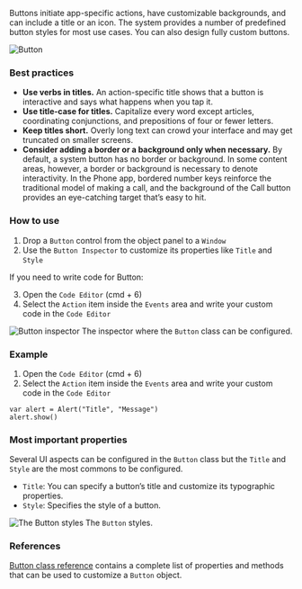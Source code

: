 Buttons initiate app-specific actions, have customizable backgrounds, and can include a title or an icon. The system provides a number of predefined button styles for most use cases. You can also design fully custom buttons.

![Button](images/button1.png)

### Best practices
* **Use verbs in titles.** An action-specific title shows that a button is interactive and says what happens when you tap it.
* **Use title-case for titles.** Capitalize every word except articles, coordinating conjunctions, and prepositions of four or fewer letters.
* **Keep titles short.** Overly long text can crowd your interface and may get truncated on smaller screens.
* **Consider adding a border or a background only when necessary.** By default, a system button has no border or background. In some content areas, however, a border or background is necessary to denote interactivity. In the Phone app, bordered number keys reinforce the traditional model of making a call, and the background of the Call button provides an eye-catching target that’s easy to hit.

### How to use
1. Drop a `Button` control from the object panel to a `Window`
2. Use the `Button Inspector` to customize its properties like `Title` and `Style`

If you need to write code for Button:

3. Open the `Code Editor` (cmd + 6)
4. Select the `Action` item inside the `Events` area and write your custom code in the `Code Editor`

![`Button` inspector](images/button2.png)
The inspector where the `Button` class can be configured.

### Example
1. Open the `Code Editor` (cmd + 6)
2. Select the `Action` item inside the `Events` area and write your custom code in the `Code Editor`
```
var alert = Alert("Title", "Message")
alert.show()
```

### Most important properties
Several UI aspects can be configured in the `Button` class but the `Title` and `Style` are the most commons to be configured.
- `Title`: You can specify a button’s title and customize its typographic properties.
- `Style`: Specifies the style of a button.

![The `Button` styles](images/button3.png)
The `Button` styles.

### References
[Button class reference](../classes/Button.html) contains a complete list of properties and methods that can be used to customize a `Button` object.
